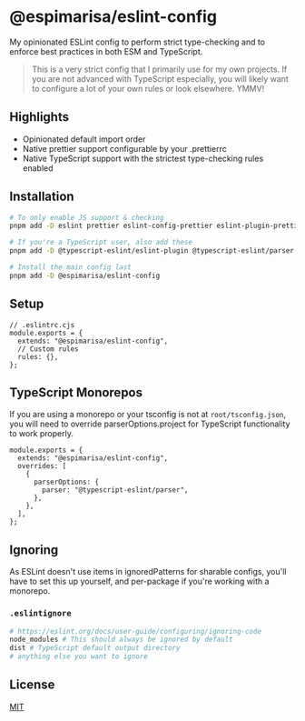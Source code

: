 # @espimarisa/eslint-config

My opinionated ESLint config to perform strict type-checking and to enforce best practices in both ESM and TypeScript.

> This is a very strict config that I primarily use for my own projects. If you are not advanced with TypeScript especially, you will likely want to configure a lot of your own rules or look elsewhere. YMMV!

## Highlights

- Opinionated default import order
- Native prettier support configurable by your .prettierrc
- Native TypeScript support with the strictest type-checking rules enabled

## Installation

```sh
# To only enable JS support & checking
pnpm add -D eslint prettier eslint-config-prettier eslint-plugin-prettier eslint-plugin-import eslint-plugin-unicorn eslint-plugin-n eslint-plugin-promise eslint-plugin-security

# If you're a TypeScript user, also add these
pnpm add -D @typescript-eslint/eslint-plugin @typescript-eslint/parser eslint-import-resolver-typescript

# Install the main config last
pnpm add -D @espimarisa/eslint-config
```

## Setup

```JS
// .eslintrc.cjs
module.exports = {
  extends: "@espimarisa/eslint-config",
  // Custom rules
  rules: {},
};
```

## TypeScript Monorepos

If you are using a monorepo or your tsconfig is not at `root/tsconfig.json`, you will need to override parserOptions.project for TypeScript functionality to work properly.

```JS
module.exports = {
  extends: "@espimarisa/eslint-config",
  overrides: [
    {
      parserOptions: {
        parser: "@typescript-eslint/parser",
      },
    },
  ],
};
```

## Ignoring

As ESLint doesn't use items in ignoredPatterns for sharable configs, you'll have to set this up yourself, and per-package if you're working with a monorepo.

### `.eslintignore`

```sh
# https://eslint.org/docs/user-guide/configuring/ignoring-code
node_modules # This should always be ignored by default
dist # TypeScript default output directory
# anything else you want to ignore
```

## License

[MIT][license]

[license]: LICENSE "A link to the project license."
